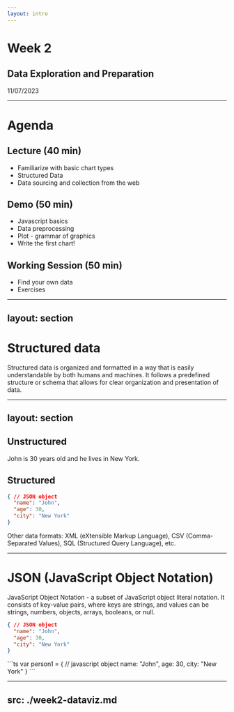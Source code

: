 ```yaml
---
layout: intro
---
```


# Week 2
## Data Exploration and Preparation
11/07/2023

<Credit />

---

# Agenda

## Lecture (40 min)
- Familiarize with basic chart types
- Structured Data
- Data sourcing and collection from the web
## Demo (50 min)
- Javascript basics
- Data preprocessing
- Plot - grammar of graphics
- Write the first chart!
## Working Session (50 min)
- Find your own data
- Exercises


---
layout: section
---

# Structured data

Structured data is organized and formatted in a way that is easily understandable by both humans and machines. It follows a predefined structure or schema that allows for clear organization and presentation of data. 

---
layout: section
---

## Unstructured

John is 30 years old and he lives in New York.

## Structured

```json
{ // JSON object
  "name": "John",
  "age": 30,
  "city": "New York"
}
```

<!-- JSON is a data interchange format often used for data transmission between systems and is based on a subset of JavaScript object notation. JSON is highly prevalent and often the default choice for data interchange, especially in web and API contexts. -->

Other data formats: XML (eXtensible Markup Language), CSV (Comma-Separated Values), SQL (Structured Query Language), etc.

---

# JSON (JavaScript Object Notation)

JavaScript Object Notation - a subset of JavaScript object literal notation. It consists of key-value pairs, where keys are strings, and values can be strings, numbers, objects, arrays, booleans, or null.

```json
{ // JSON object
  "name": "John",
  "age": 30,
  "city": "New York"
}
```
<v-click>
```ts
var person1 = { // javascript object
  name: "John",
  age: 30,
  city: "New York"
}
```
</v-click>

<!-- JSON is based on a subset of JavaScript object notation.  -->

---
src: ./week2-dataviz.md
---